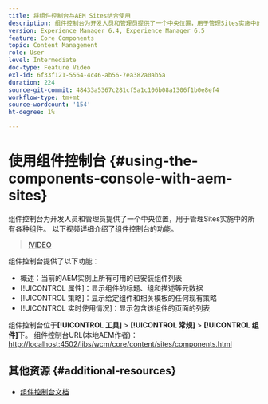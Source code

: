 ```yaml
---
title: 将组件控制台与AEM Sites结合使用
description: 组件控制台为开发人员和管理员提供了一个中央位置，用于管理Sites实施中的所有各种组件。 以下视频详细介绍了组件控制台的功能。
version: Experience Manager 6.4, Experience Manager 6.5
feature: Core Components
topic: Content Management
role: User
level: Intermediate
doc-type: Feature Video
exl-id: 6f33f121-5564-4c46-ab56-7ea382a0ab5a
duration: 224
source-git-commit: 48433a5367c281cf5a1c106b08a1306f1b0e8ef4
workflow-type: tm+mt
source-wordcount: '154'
ht-degree: 1%

---
```


# 使用组件控制台 {#using-the-components-console-with-aem-sites}

组件控制台为开发人员和管理员提供了一个中央位置，用于管理Sites实施中的所有各种组件。 以下视频详细介绍了组件控制台的功能。

>[!VIDEO](https://video.tv.adobe.com/v/17417?quality=12&learn=on)

组件控制台提供了以下功能：

* 概述：当前的AEM实例上所有可用的已安装组件列表
* [!UICONTROL 属性]：显示组件的标题、组和描述等元数据
* [!UICONTROL 策略]：显示给定组件和相关模板的任何现有策略
* [!UICONTROL 实时使用情况]：显示包含该组件的页面的列表

组件控制台位于&#x200B;**[!UICONTROL 工具]** > **[!UICONTROL 常规]** > **[!UICONTROL 组件]**&#x200B;下。
组件控制台URL(本地AEM作者)： [http://localhost:4502/libs/wcm/core/content/sites/components.html](http://localhost:4502/libs/wcm/core/content/sites/components.html)

## 其他资源 {#additional-resources}

* [组件控制台文档](https://helpx.adobe.com/experience-manager/6-5/sites/authoring/using/default-components-console.html)
